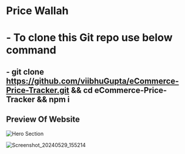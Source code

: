 # Price Wallah  

# - To clone this Git repo use below command
## - git clone https://github.com/viibhuGupta/eCommerce-Price-Tracker.git && cd eCommerce-Price-Tracker && npm i

## Preview Of Website
![Hero Section](https://github.com/viibhuGupta/eCommerce-Price-Tracker/assets/108029219/3da593ec-7170-4d54-9e67-6fa795c6c389)


![Screenshot_20240529_155214](https://github.com/viibhuGupta/eCommerce-Price-Tracker/assets/108029219/1950e200-8df6-4d28-819a-a902ad571af7)











